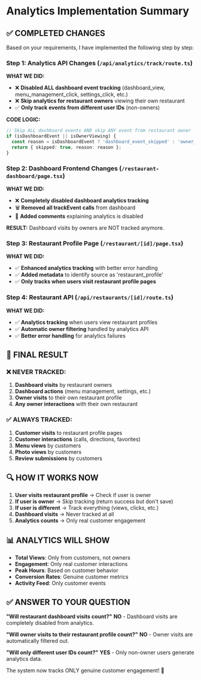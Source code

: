 # Analytics Implementation Summary

## ✅ COMPLETED CHANGES

Based on your requirements, I have implemented the following step by step:

### Step 1: Analytics API Changes (`/api/analytics/track/route.ts`)

**WHAT WE DID:**
- ❌ **Disabled ALL dashboard event tracking** (dashboard_view, menu_management_click, settings_click, etc.)
- ❌ **Skip analytics for restaurant owners** viewing their own restaurant
- ✅ **Only track events from different user IDs** (non-owners)

**CODE LOGIC:**
```typescript
// Skip ALL dashboard events AND skip ANY event from restaurant owner
if (isDashboardEvent || isOwnerViewing) {
  const reason = isDashboardEvent ? 'dashboard_event_skipped' : 'owner_viewing_own_restaurant';
  return { skipped: true, reason: reason };
}
```

### Step 2: Dashboard Frontend Changes (`/restaurant-dashboard/page.tsx`)

**WHAT WE DID:**
- ❌ **Completely disabled dashboard analytics tracking**
- 🗑️ **Removed all trackEvent calls** from dashboard
- 📝 **Added comments** explaining analytics is disabled

**RESULT:** Dashboard visits by owners are NOT tracked anymore.

### Step 3: Restaurant Profile Page (`/restaurant/[id]/page.tsx`)

**WHAT WE DID:**
- ✅ **Enhanced analytics tracking** with better error handling
- ✅ **Added metadata** to identify source as 'restaurant_profile'
- ✅ **Only tracks when users visit restaurant profile pages**

### Step 4: Restaurant API (`/api/restaurants/[id]/route.ts`)

**WHAT WE DID:**
- ✅ **Analytics tracking** when users view restaurant profiles
- ✅ **Automatic owner filtering** handled by analytics API
- ✅ **Better error handling** for analytics failures

## 🎯 FINAL RESULT

### ❌ **NEVER TRACKED:**
1. **Dashboard visits** by restaurant owners
2. **Dashboard actions** (menu management, settings, etc.)
3. **Owner visits** to their own restaurant profile
4. **Any owner interactions** with their own restaurant

### ✅ **ALWAYS TRACKED:**
1. **Customer visits** to restaurant profile pages
2. **Customer interactions** (calls, directions, favorites)
3. **Menu views** by customers
4. **Photo views** by customers
5. **Review submissions** by customers

## 🔍 HOW IT WORKS NOW

1. **User visits restaurant profile** → Check if user is owner
2. **If user is owner** → Skip tracking (return success but don't save)
3. **If user is different** → Track everything (views, clicks, etc.)
4. **Dashboard visits** → Never tracked at all
5. **Analytics counts** → Only real customer engagement

## 📊 ANALYTICS WILL SHOW

- **Total Views**: Only from customers, not owners
- **Engagement**: Only real customer interactions
- **Peak Hours**: Based on customer behavior
- **Conversion Rates**: Genuine customer metrics
- **Activity Feed**: Only customer events

## ✅ ANSWER TO YOUR QUESTION

**"Will restaurant dashboard visits count?"**
**NO** - Dashboard visits are completely disabled from analytics.

**"Will owner visits to their restaurant profile count?"**
**NO** - Owner visits are automatically filtered out.

**"Will only different user IDs count?"**
**YES** - Only non-owner users generate analytics data.

The system now tracks ONLY genuine customer engagement! 🎉
